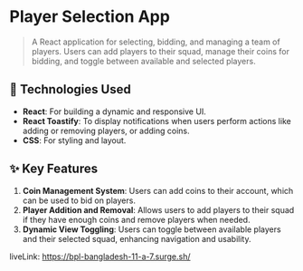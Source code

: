 
# **Player Selection App**

> A React application for selecting, bidding, and managing a team of players. Users can add players to their squad, manage their coins for bidding, and toggle between available and selected players.

## 🚀 **Technologies Used**
- **React**: For building a dynamic and responsive UI.
- **React Toastify**: To display notifications when users perform actions like adding or removing players, or adding coins.
- **CSS**: For styling and layout.

## ✨ **Key Features**
1. **Coin Management System**: Users can add coins to their account, which can be used to bid on players.
2. **Player Addition and Removal**: Allows users to add players to their squad if they have enough coins and remove players when needed.
3. **Dynamic View Toggling**: Users can toggle between available players and their selected squad, enhancing navigation and usability.

liveLink: https://bpl-bangladesh-11-a-7.surge.sh/
